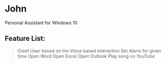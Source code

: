 # John
 Personal Assistant for Windows 10

## Feature List:

 > Greet User based on tim
 > Voice based interaction
 > Set Alarm for given time
 > Open Word
 > Open Excel
 > Open Outlook
 > Play song on YouTube
 
